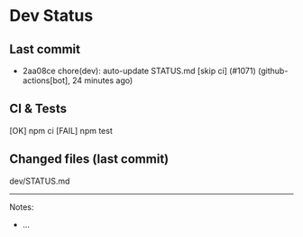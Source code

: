 # Dev Status

## Last commit
- 2aa08ce chore(dev): auto-update STATUS.md [skip ci] (#1071) (github-actions[bot], 24 minutes ago)
## CI & Tests
[OK] npm ci
[FAIL] npm test

## Changed files (last commit)
dev/STATUS.md

---
Notes:
- ...

